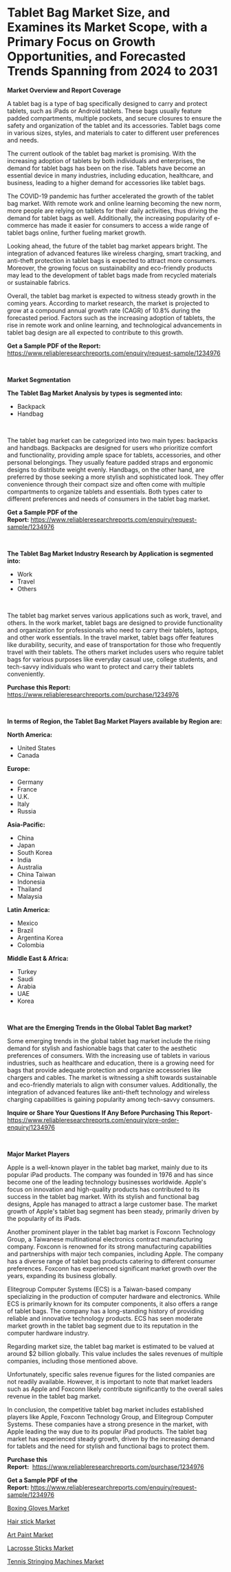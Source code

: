 <p><h1>Tablet Bag Market Size, and Examines its Market Scope, with a Primary Focus on Growth Opportunities, and Forecasted Trends Spanning from 2024 to 2031</h1></p><p><strong>Market Overview and Report Coverage</strong></p>
<p><p>A tablet bag is a type of bag specifically designed to carry and protect tablets, such as iPads or Android tablets. These bags usually feature padded compartments, multiple pockets, and secure closures to ensure the safety and organization of the tablet and its accessories. Tablet bags come in various sizes, styles, and materials to cater to different user preferences and needs.</p><p>The current outlook of the tablet bag market is promising. With the increasing adoption of tablets by both individuals and enterprises, the demand for tablet bags has been on the rise. Tablets have become an essential device in many industries, including education, healthcare, and business, leading to a higher demand for accessories like tablet bags.</p><p>The COVID-19 pandemic has further accelerated the growth of the tablet bag market. With remote work and online learning becoming the new norm, more people are relying on tablets for their daily activities, thus driving the demand for tablet bags as well. Additionally, the increasing popularity of e-commerce has made it easier for consumers to access a wide range of tablet bags online, further fueling market growth.</p><p>Looking ahead, the future of the tablet bag market appears bright. The integration of advanced features like wireless charging, smart tracking, and anti-theft protection in tablet bags is expected to attract more consumers. Moreover, the growing focus on sustainability and eco-friendly products may lead to the development of tablet bags made from recycled materials or sustainable fabrics.</p><p>Overall, the tablet bag market is expected to witness steady growth in the coming years. According to market research, the market is projected to grow at a compound annual growth rate (CAGR) of 10.8% during the forecasted period. Factors such as the increasing adoption of tablets, the rise in remote work and online learning, and technological advancements in tablet bag design are all expected to contribute to this growth.</p></p>
<p><strong>Get a Sample PDF of the Report:</strong> <a href="https://www.reliableresearchreports.com/enquiry/request-sample/1234976">https://www.reliableresearchreports.com/enquiry/request-sample/1234976</a></p>
<p>&nbsp;</p>
<p><strong>Market Segmentation</strong></p>
<p><strong>The Tablet Bag Market Analysis by types is segmented into:</strong></p>
<p><ul><li>Backpack</li><li>Handbag</li></ul></p>
<p>&nbsp;</p>
<p><p>The tablet bag market can be categorized into two main types: backpacks and handbags. Backpacks are designed for users who prioritize comfort and functionality, providing ample space for tablets, accessories, and other personal belongings. They usually feature padded straps and ergonomic designs to distribute weight evenly. Handbags, on the other hand, are preferred by those seeking a more stylish and sophisticated look. They offer convenience through their compact size and often come with multiple compartments to organize tablets and essentials. Both types cater to different preferences and needs of consumers in the tablet bag market.</p></p>
<p><strong>Get a Sample PDF of the Report:</strong>&nbsp;<a href="https://www.reliableresearchreports.com/enquiry/request-sample/1234976">https://www.reliableresearchreports.com/enquiry/request-sample/1234976</a></p>
<p>&nbsp;</p>
<p><strong>The Tablet Bag Market Industry Research by Application is segmented into:</strong></p>
<p><ul><li>Work</li><li>Travel</li><li>Others</li></ul></p>
<p>&nbsp;</p>
<p><p>The tablet bag market serves various applications such as work, travel, and others. In the work market, tablet bags are designed to provide functionality and organization for professionals who need to carry their tablets, laptops, and other work essentials. In the travel market, tablet bags offer features like durability, security, and ease of transportation for those who frequently travel with their tablets. The others market includes users who require tablet bags for various purposes like everyday casual use, college students, and tech-savvy individuals who want to protect and carry their tablets conveniently.</p></p>
<p><strong>Purchase this Report:</strong>&nbsp; <a href="https://www.reliableresearchreports.com/purchase/1234976">https://www.reliableresearchreports.com/purchase/1234976</a></p>
<p>&nbsp;</p>
<p><strong>In terms of Region, the Tablet Bag Market Players available by Region are:</strong></p>
<p>
    <p> <strong> North America: </strong>
        <ul>
            <li>United States</li>
            <li>Canada</li>
        </ul>
        </p> 
    <p> <strong> Europe: </strong>
        <ul>
            <li>Germany</li>
            <li>France</li>
            <li>U.K.</li>
            <li>Italy</li>
            <li>Russia</li>
        </ul>
        </p> 
    <p> <strong> Asia-Pacific: </strong>
        <ul>
            <li>China</li>
            <li>Japan</li>
            <li>South Korea</li>
            <li>India</li>
            <li>Australia</li>
            <li>China Taiwan</li>
            <li>Indonesia</li>
            <li>Thailand</li>
            <li>Malaysia</li>
        </ul>
        </p> 
    <p> <strong> Latin America: </strong>
        <ul>
            <li>Mexico</li>
            <li>Brazil</li>
            <li>Argentina Korea</li>
            <li>Colombia</li>
        </ul>
        </p> 
    <p> <strong> Middle East & Africa: </strong>
        <ul>
            <li>Turkey</li>
            <li>Saudi</li>
            <li>Arabia</li>
            <li>UAE</li>
            <li>Korea</li>
        </ul>
    </p>
    </p>
<p>&nbsp;</p>
<p><strong>What are the Emerging Trends in the Global Tablet Bag market?</strong></p>
<p><p>Some emerging trends in the global tablet bag market include the rising demand for stylish and fashionable bags that cater to the aesthetic preferences of consumers. With the increasing use of tablets in various industries, such as healthcare and education, there is a growing need for bags that provide adequate protection and organize accessories like chargers and cables. The market is witnessing a shift towards sustainable and eco-friendly materials to align with consumer values. Additionally, the integration of advanced features like anti-theft technology and wireless charging capabilities is gaining popularity among tech-savvy consumers.</p></p>
<p><strong>Inquire or Share Your Questions If Any Before Purchasing This Report</strong>- <a href="https://www.reliableresearchreports.com/enquiry/pre-order-enquiry/1234976">https://www.reliableresearchreports.com/enquiry/pre-order-enquiry/1234976</a></p>
<p>&nbsp;</p>
<p><strong>Major Market Players</strong></p>
<p><p>Apple is a well-known player in the tablet bag market, mainly due to its popular iPad products. The company was founded in 1976 and has since become one of the leading technology businesses worldwide. Apple's focus on innovation and high-quality products has contributed to its success in the tablet bag market. With its stylish and functional bag designs, Apple has managed to attract a large customer base. The market growth of Apple's tablet bag segment has been steady, primarily driven by the popularity of its iPads.</p><p>Another prominent player in the tablet bag market is Foxconn Technology Group, a Taiwanese multinational electronics contract manufacturing company. Foxconn is renowned for its strong manufacturing capabilities and partnerships with major tech companies, including Apple. The company has a diverse range of tablet bag products catering to different consumer preferences. Foxconn has experienced significant market growth over the years, expanding its business globally.</p><p>Elitegroup Computer Systems (ECS) is a Taiwan-based company specializing in the production of computer hardware and electronics. While ECS is primarily known for its computer components, it also offers a range of tablet bags. The company has a long-standing history of providing reliable and innovative technology products. ECS has seen moderate market growth in the tablet bag segment due to its reputation in the computer hardware industry.</p><p>Regarding market size, the tablet bag market is estimated to be valued at around $2 billion globally. This value includes the sales revenues of multiple companies, including those mentioned above.</p><p>Unfortunately, specific sales revenue figures for the listed companies are not readily available. However, it is important to note that market leaders such as Apple and Foxconn likely contribute significantly to the overall sales revenue in the tablet bag market.</p><p>In conclusion, the competitive tablet bag market includes established players like Apple, Foxconn Technology Group, and Elitegroup Computer Systems. These companies have a strong presence in the market, with Apple leading the way due to its popular iPad products. The tablet bag market has experienced steady growth, driven by the increasing demand for tablets and the need for stylish and functional bags to protect them.</p></p>
<p><strong>Purchase this Report:</strong>&nbsp;&nbsp;<a href="https://www.reliableresearchreports.com/purchase/1234976">https://www.reliableresearchreports.com/purchase/1234976</a></p>
<p></p>
<p><strong>Get a Sample PDF of the Report:</strong>&nbsp;<a href="https://www.reliableresearchreports.com/enquiry/request-sample/1234976">https://www.reliableresearchreports.com/enquiry/request-sample/1234976</a></p>
<p><p><a href="https://github.com/yoshih12/Market-Research-Report-List-1/blob/main/boxing-gloves-market.md">Boxing Gloves Market</a></p><p><a href="https://github.com/indrystar/Market-Research-Report-List-1/blob/main/hair-stick-market.md">Hair stick Market</a></p><p><a href="https://github.com/guneycigdem35/Market-Research-Report-List-1/blob/main/art-paint-market.md">Art Paint Market</a></p><p><a href="https://github.com/juniordelafrance/Market-Research-Report-List-1/blob/main/lacrosse-sticks-market.md">Lacrosse Sticks Market</a></p><p><a href="https://github.com/irfadac/Market-Research-Report-List-1/blob/main/tennis-stringing-machines-market.md">Tennis Stringing Machines Market</a></p></p>